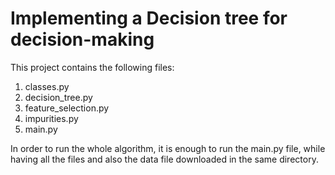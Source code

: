 # Implementing a Decision tree for decision-making

This project contains the following files:

1. classes.py
2. decision_tree.py
3. feature_selection.py
4. impurities.py
5. main.py


In order to run the whole algorithm, it is enough to run the main.py file, while having all the files and also the data file downloaded in the same directory.



